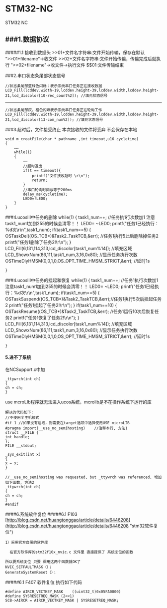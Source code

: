 # STM32-NC
STM32 NC


###1.数据协议
---
#####1.1 接收到数据头
 	>>01+文件名字符串:文件开始传输，保存在默认
 		">>01+filename"->收文件
 	>>02+文件名字符串:文件开始传输，传输完成后就执行
 		">>02+filename"->收文件->执行文件
 	$$01:文件传输结束

###2.串口状态条尾部状态信号

	//状态条尾部蓝绿色闪烁：表示系统串口任务正在接收数据
	LCD_Fill(lcddev.width-19,lcddev.height-39,lcddev.width,lcddev.height-21,lcd_discolor[10-rec_count%2]); //填充状态信号

---
	//状态条尾部灰，橙色闪烁表示系统串口任务正在轮询工作
	LCD_Fill(lcddev.width-19,lcddev.height-39,lcddev.width,lcddev.height-21,lcd_discolor[13-com_num%2]); //填充状态信号
	
###3.超时后，文件接受终止
本次接收的文件将丢弃 不会保存在本地

	void m_creatFile(char * pathname ,int timeout,u16 cycletime)
	{
		……
		while(1)
		{
			……
			//超时退出
			if(t == timeout){
				printf("文件接收超时 \r\n");
				return;
			}
			//串口轮询时间与等于200ms
			delay_ms(cycletime);		 			   
			LED0=!LED0;
		} 
	}

###4.ucosIII中任务的删除
	while(1)
	{
		task1_num++;	//任务执1行次数加1 注意task1_num1加到255的时候会清零！！
		LED0= ~LED0;
		printf("任务1已经执行：%d次\r\n",task1_num);
		if(task1_num==5) 
		{
			OSTaskDel((OS_TCB*)&Task2_TaskTCB,&err);	//任务1执行5此后删除掉任务2
			printf("任务1删除了任务2!\r\n");
		}
		LCD_Fill(6,131,114,313,lcd_discolor[task1_num%14]); //填充区域
		LCD_ShowxNum(86,111,task1_num,3,16,0x80);	//显示任务执行次数
		OSTimeDlyHMSM(0,0,1,0,OS_OPT_TIME_HMSM_STRICT,&err); //延时1s
		
	}

###4.ucosIII中任务的挂起和恢复
	while(1)
	{
		task1_num++;	//任务1执行次数加1 注意task1_num1加到255的时候会清零！！
		LED0= ~LED0;
		printf("任务1已经执行：%d次\r\n",task1_num);
		if(task1_num==5) 
		{
			OSTaskSuspend((OS_TCB*)&Task2_TaskTCB,&err);//任务1执行5次后挂起任务2
			printf("任务1挂起了任务2!\r\n");
		}
		if(task1_num==10) 
		{
			OSTaskResume((OS_TCB*)&Task2_TaskTCB,&err);	//任务1运行10次后恢复任务2
			printf("任务1恢复了任务2!\r\n");
		}
		LCD_Fill(6,131,114,313,lcd_discolor[task1_num%14]); //填充区域
		LCD_ShowxNum(86,111,task1_num,3,16,0x80);	//显示任务执行次数
		OSTimeDlyHMSM(0,0,1,0,OS_OPT_TIME_HMSM_STRICT,&err); //延时1s
		
	}

#### 5.进不了系统
在NCSupport.c中加

	_ttywrch(int ch)
	{
	ch = ch;
	}
use mcroLIb程序就无法进入ucos系统，mcrolib是不在操作系统下运行的库

	解决的代码如下: 
	//不使用半主机模式
	#if 1 //如果没有这段，则需要在target选项中选择使用USE microLIB
	#pragma import(__use_no_semihosting)    //注释本行, 方法1
	struct __FILE {
	int handle;
	};
	FILE __stdout;
	
	_sys_exit(int x)
	{
	x = x;
	}
	
	//__use_no_semihosting was requested, but _ttywrch was referenced, 增加如下函数, 方法2
	_ttywrch(int ch)
	{
	ch = ch;
	}
	#endif

####6.系统软件复位
#####6.1 F103
[http://blog.csdn.net/huangtonggao/article/details/6446208](http://blog.csdn.net/huangtonggao/article/details/6446208 "stm32软件复位")
	
	1）采用官方自带的软件库
	 
	  在官方软件库的stm32f10x_nvic.c 文件里 直接提供了 系统复位的函数
	 
	所以要系统复位 只要 调用这两个函数就OK了
	NVIC_SETFAULTMASK（）；
	GenerateSystemReset（）；

#####6.1 F407 软件复位
执行如下代码

	#define AIRCR_VECTKEY_MASK    ((uint32_t)0x05FA0000)
	#define SYSRESETREQ_MASK (2<<1)
	SCB->AIRCR = AIRCR_VECTKEY_MASK | SYSRESETREQ_MASK;